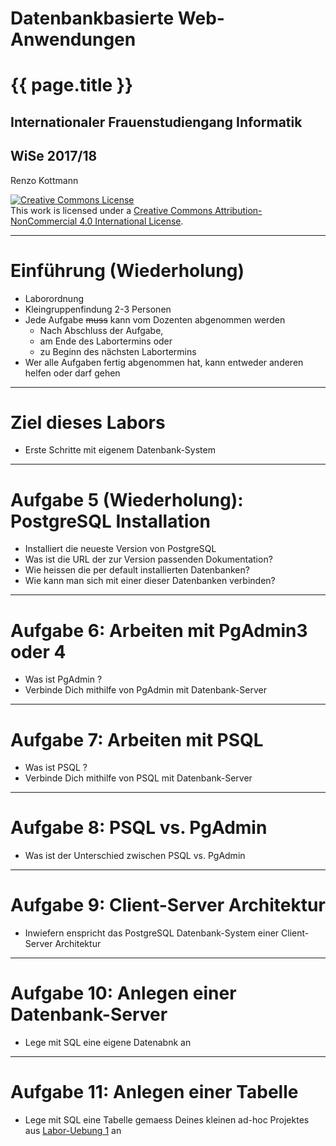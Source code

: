 
# Datenbankbasierte Web-Anwendungen
# {{ page.title }}
## Internationaler Frauenstudiengang Informatik 
## WiSe 2017/18
 
Renzo Kottmann


<a rel="license"
href="http://creativecommons.org/licenses/by-nc/4.0/"><img
alt="Creative Commons License" style="border-width:0"
src="https://licensebuttons.net/l/by-nc/4.0/88x31.png" /></a><br
/>This work is licensed under a <a rel="license"
href="http://creativecommons.org/licenses/by-nc/4.0/">Creative Commons
Attribution-NonCommercial 4.0 International License</a>.

---

# Einführung (Wiederholung)

* Laborordnung
* Kleingruppenfindung 2-3 Personen
* Jede Aufgabe ~~muss~~ kann vom Dozenten abgenommen werden
  * Nach Abschluss der Aufgabe,
  * am Ende des Labortermins oder
  * zu Beginn des nächsten Labortermins
* Wer alle Aufgaben fertig abgenommen hat, kann entweder anderen helfen oder darf gehen

---

# Ziel dieses Labors

* Erste Schritte mit eigenem Datenbank-System

---

# Aufgabe 5 (Wiederholung): PostgreSQL Installation

* Installiert die neueste Version von PostgreSQL 
* Was ist die URL der zur Version passenden Dokumentation?
* Wie heissen die per default installierten Datenbanken?
* Wie kann man sich mit einer dieser Datenbanken verbinden?

---

# Aufgabe 6: Arbeiten mit PgAdmin3 oder 4

* Was ist PgAdmin ?
* Verbinde Dich mithilfe von PgAdmin mit Datenbank-Server

---

# Aufgabe 7: Arbeiten mit PSQL

* Was ist PSQL ?
* Verbinde Dich mithilfe von PSQL mit Datenbank-Server

---

# Aufgabe 8: PSQL vs. PgAdmin

* Was ist der Unterschied zwischen PSQL vs. PgAdmin

---
# Aufgabe 9: Client-Server Architektur

* Inwiefern enspricht das PostgreSQL Datenbank-System einer Client-Server Architektur

---

# Aufgabe 10: Anlegen einer Datenbank-Server

* Lege mit SQL eine eigene Datenabnk an

---
# Aufgabe 11: Anlegen einer Tabelle

* Lege mit SQL eine Tabelle gemaess Deines kleinen ad-hoc Projektes aus [Labor-Uebung 1](/lecture/2017-10/database-ifi/labor-uebung-2.html) an

